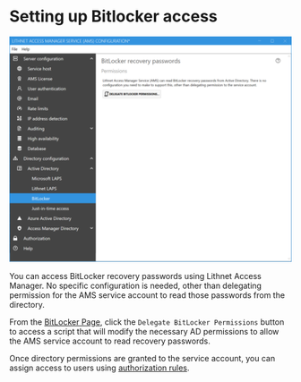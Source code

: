 # Setting up Bitlocker access

<img src="../images/ui-page-bitlocker.png" alt="!" width="1000px">

You can access BitLocker recovery passwords using Lithnet Access Manager. No specific configuration is needed, other than delegating permission for the AMS service account to read those passwords from the directory.

From the [BitLocker Page](/BitLocker-Page.md), click the `Delegate BitLocker Permissions` button to access a script that will modify the necessary AD permissions to allow the AMS service account to read recovery passwords.

Once directory permissions are granted to the service account, you can assign access to users using [authorization rules](/Authorization-Page.md).



